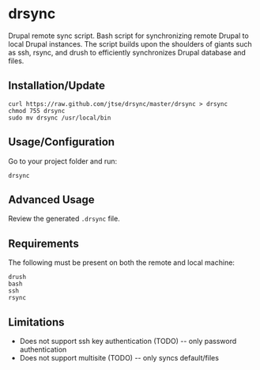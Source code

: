 drsync
=======
Drupal remote sync script. Bash script for synchronizing remote Drupal to local Drupal instances. The script builds upon the shoulders of giants such as ssh, rsync, and drush to efficiently synchronizes Drupal database and files.

Installation/Update
--------------------
```
curl https://raw.github.com/jtse/drsync/master/drsync > drsync
chmod 755 drsync
sudo mv drsync /usr/local/bin
```

Usage/Configuration
-------------------
Go to your project folder and run:

```
drsync
```

Advanced Usage
--------------
Review the generated ```.drsync``` file.

Requirements
------------
The following must be present on both the remote and local machine:

```
drush
bash
ssh
rsync
```

Limitations
-----------
* Does not support ssh key authentication (TODO) -- only password authentication
* Does not support multisite (TODO) -- only syncs default/files
